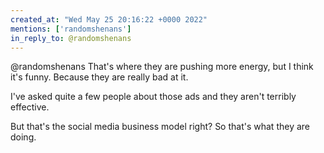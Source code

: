 ```yaml
---
created_at: "Wed May 25 20:16:22 +0000 2022"
mentions: ['randomshenans']
in_reply_to: @randomshenans
---
```


@randomshenans That's where they are pushing more energy, but I think it's funny. Because they are really bad at it.

I've asked quite a few people about those ads and they aren't terribly effective.

But that's the social media business model right? So that's what they are doing.